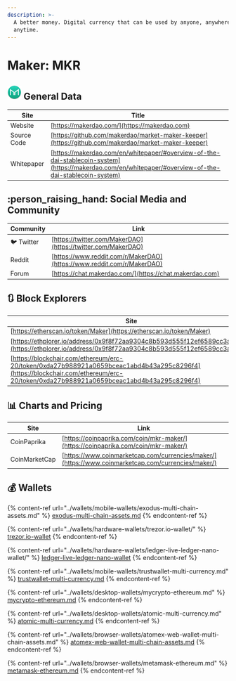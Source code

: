 ```yaml
---
description: >-
  A better money. Digital currency that can be used by anyone, anywhere,
  anytime.
---
```


# Maker: MKR

## ![](../.gitbook/assets/mkr.png) General Data

| Site        | Title                                                                                                                                                  |
| ----------- | ------------------------------------------------------------------------------------------------------------------------------------------------------ |
| Website     | [https://makerdao.com/](https://makerdao.com)                                                                                                          |
| Source Code | [https://github.com/makerdao/market-maker-keeper](https://github.com/makerdao/market-maker-keeper)                                                     |
| Whitepaper  | [https://makerdao.com/en/whitepaper/#overview-of-the-dai-stablecoin-system](https://makerdao.com/en/whitepaper/#overview-of-the-dai-stablecoin-system) |

## :person_raising_hand: Social Media and Community

| Community      | Link                                                                   |
| -------------- | ---------------------------------------------------------------------- |
| :bird: Twitter | [https://twitter.com/MakerDAO](https://twitter.com/MakerDAO)           |
| Reddit         | [https://www.reddit.com/r/MakerDAO](https://www.reddit.com/r/MakerDAO) |
| Forum          | [https://chat.makerdao.com/](https://chat.makerdao.com)                |

## :arrows_clockwise: Block Explorers

| Site                                                                                                                                                                               |
| ---------------------------------------------------------------------------------------------------------------------------------------------------------------------------------- |
| [https://etherscan.io/token/Maker](https://etherscan.io/token/Maker)                                                                                                               |
| [https://ethplorer.io/address/0x9f8f72aa9304c8b593d555f12ef6589cc3a579a2](https://ethplorer.io/address/0x9f8f72aa9304c8b593d555f12ef6589cc3a579a2)                                 |
| [https://blockchair.com/ethereum/erc-20/token/0xda27b988921a0659bceac1abd4b43a295c8296f4](https://blockchair.com/ethereum/erc-20/token/0xda27b988921a0659bceac1abd4b43a295c8296f4) |

## :bar_chart: Charts and Pricing

| Site          | Link                                                                                               |
| ------------- | -------------------------------------------------------------------------------------------------- |
| CoinPaprika   | [https://coinpaprika.com/coin/mkr-maker/](https://coinpaprika.com/coin/mkr-maker/)                 |
| CoinMarketCap | [https://www.coinmarketcap.com/currencies/maker/](https://www.coinmarketcap.com/currencies/maker/) |

## :moneybag: Wallets

{% content-ref url="../wallets/mobile-wallets/exodus-multi-chain-assets.md" %}
[exodus-multi-chain-assets.md](../wallets/mobile-wallets/exodus-multi-chain-assets.md)
{% endcontent-ref %}

{% content-ref url="../wallets/hardware-wallets/trezor.io-wallet/" %}
[trezor.io-wallet](../wallets/hardware-wallets/trezor.io-wallet/)
{% endcontent-ref %}

{% content-ref url="../wallets/hardware-wallets/ledger-live-ledger-nano-wallet/" %}
[ledger-live-ledger-nano-wallet](../wallets/hardware-wallets/ledger-live-ledger-nano-wallet/)
{% endcontent-ref %}

{% content-ref url="../wallets/mobile-wallets/trustwallet-multi-currency.md" %}
[trustwallet-multi-currency.md](../wallets/mobile-wallets/trustwallet-multi-currency.md)
{% endcontent-ref %}

{% content-ref url="../wallets/desktop-wallets/mycrypto-ethereum.md" %}
[mycrypto-ethereum.md](../wallets/desktop-wallets/mycrypto-ethereum.md)
{% endcontent-ref %}

{% content-ref url="../wallets/desktop-wallets/atomic-multi-currency.md" %}
[atomic-multi-currency.md](../wallets/desktop-wallets/atomic-multi-currency.md)
{% endcontent-ref %}

{% content-ref url="../wallets/browser-wallets/atomex-web-wallet-multi-chain-assets.md" %}
[atomex-web-wallet-multi-chain-assets.md](../wallets/browser-wallets/atomex-web-wallet-multi-chain-assets.md)
{% endcontent-ref %}

{% content-ref url="../wallets/browser-wallets/metamask-ethereum.md" %}
[metamask-ethereum.md](../wallets/browser-wallets/metamask-ethereum.md)
{% endcontent-ref %}
